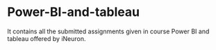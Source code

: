 # Power-BI-and-tableau
It contains all the submitted assignments given in course Power BI and tableau offered by iNeuron. 

